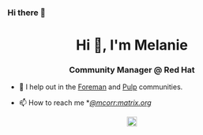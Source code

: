 ### Hi there 👋

<!--
**melcorr/melcorr** is a ✨ _special_ ✨ repository because its `README.md` (this file) appears on your GitHub profile.

Here are some ideas to get you started:

- 🔭 I’m currently working on ...
- 🌱 I’m currently learning ...
- 👯 I’m looking to collaborate on ...
- 🤔 I’m looking for help with ...
- 💬 Ask me about ...
- 📫 How to reach me: ...
- 😄 Pronouns: ...
- ⚡ Fun fact: ...
-->
<h1 align="center">Hi 👋, I'm Melanie</h1>
<h3 align="center">Community Manager @ Red Hat</h3>

- 🔭 I help out in the [Foreman](https://theforeman.org/) and [Pulp](https://pulpproject.org/) communities.

- 📫 How to reach me **[@mcorr:matrix.org](https://matrix.to/#/@mcorr:matrix.org)*

<p align="center">
<a href="https://linkedin.com/in/melanie-corr" target="blank"><img align="center" src="https://cdn.jsdelivr.net/npm/simple-icons@3.0.1/icons/linkedin.svg" alt="melanie-corr-43a3b442" height="20" width="20" /></a>
</p>

